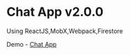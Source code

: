 # Chat App v2.0.0

Using ReactJS,MobX,Webpack,Firestore

Demo -  [Chat App](https://chat-app-e2738.firebaseapp.com/)
